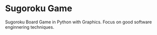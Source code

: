 # Sugoroku Game

Sugoroku Board Game in Python with Graphics. Focus on good software enginnering techniques.
